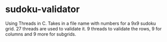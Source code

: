 # sudoku-validator
Using Threads in C. Takes in a file name with numbers for a 9x9 sudoku grid. 27 threads are used to validate it. 9 threads to validate the rows, 9 for columns and 9 more for subgrids.
